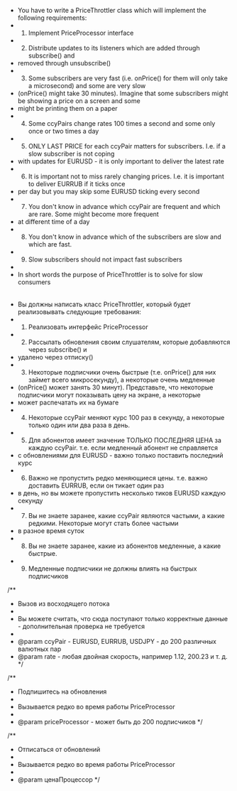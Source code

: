 * You have to write a PriceThrottler class which will implement the following requirements:
*
    1) Implement PriceProcessor interface
*
    2) Distribute updates to its listeners which are added through subscribe() and
* removed through unsubscribe()
*
    3) Some subscribers are very fast (i.e. onPrice() for them will only take a microsecond) and some are very slow
* (onPrice() might take 30 minutes). Imagine that some subscribers might be showing a price on a screen and some
* might be printing them on a paper
*
    4) Some ccyPairs change rates 100 times a second and some only once or two times a day
*
    5) ONLY LAST PRICE for each ccyPair matters for subscribers. I.e. if a slow subscriber is not coping
* with updates for EURUSD - it is only important to deliver the latest rate
*
    6) It is important not to miss rarely changing prices. I.e. it is important to deliver EURRUB if it ticks once
* per day but you may skip some EURUSD ticking every second
*
    7) You don't know in advance which ccyPair are frequent and which are rare. Some might become more frequent
* at different time of a day
*
    8) You don't know in advance which of the subscribers are slow and which are fast.
*
    9) Slow subscribers should not impact fast subscribers
*
* In short words the purpose of PriceThrottler is to solve for slow consumers

######  ####################

* Вы должны написать класс PriceThrottler, который будет реализовывать следующие требования:
*
    1) Реализовать интерфейс PriceProcessor
*
    2) Рассылать обновления своим слушателям, которые добавляются через subscribe() и
* удалено через отписку()
*
    3) Некоторые подписчики очень быстрые (т.е. onPrice() для них займет всего микросекунду), а некоторые очень
       медленные
* (onPrice() может занять 30 минут). Представьте, что некоторые подписчики могут показывать цену на экране, а некоторые
* может распечатать их на бумаге
*
    4) Некоторые ccyPair меняют курс 100 раз в секунду, а некоторые только один или два раза в день.
*
    5) Для абонентов имеет значение ТОЛЬКО ПОСЛЕДНЯЯ ЦЕНА за каждую ccyPair. т.е. если медленный абонент не справляется
* с обновлениями для EURUSD - важно только поставить последний курс
*
    6) Важно не пропустить редко меняющиеся цены. т.е. важно доставить EURRUB, если он тикает один раз
* в день, но вы можете пропустить несколько тиков EURUSD каждую секунду
*
    7) Вы не знаете заранее, какие ccyPair являются частыми, а какие редкими. Некоторые могут стать более частыми
* в разное время суток
*
    8) Вы не знаете заранее, какие из абонентов медленные, а какие быстрые.
*
    9) Медленные подписчики не должны влиять на быстрых подписчиков

/**

* Вызов из восходящего потока
*
* Вы можете считать, что сюда поступают только корректные данные - дополнительная проверка не требуется
*
* @param ccyPair - EURUSD, EURRUB, USDJPY - до 200 различных валютных пар
* @param rate - любая двойная скорость, например 1.12, 200.23 и т. д.
  */

/**

* Подпишитесь на обновления
*
* Вызывается редко во время работы PriceProcessor
*
* @param priceProcessor - может быть до 200 подписчиков
  */

/**

* Отписаться от обновлений
*
* Вызывается редко во время работы PriceProcessor
*
* @param ценаПроцессор
  */